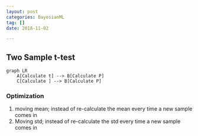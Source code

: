 ```yaml
---
layout: post
categories: BayesianML
tag: [] 
date: 2018-11-02

---
```




## Two Sample t-test

```mermaid
graph LR
	A[Calculate t] --> B[Calculate P]
	C[Calculate ] --> B[Calculate P]
```



### Optimization

1. moving mean; instead of re-calculate the mean every time a new sample comes in
2. Moving std; instead of re-calculate the std every time a new sample comes in


